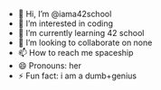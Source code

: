 - 👋 Hi, I’m @iama42school
- 👀 I’m interested in coding
- 🌱 I’m currently learning 42 school
- 💞️ I’m looking to collaborate on none
- 📫 How to reach me spaceship
- 😄 Pronouns: her
- ⚡ Fun fact: i am a dumb+genius

<!---
iama42school/iama42school is a ✨ special ✨ repository because its `README.md` (this file) appears on your GitHub profile.
You can click the Preview link to take a look at your changes.
--->
